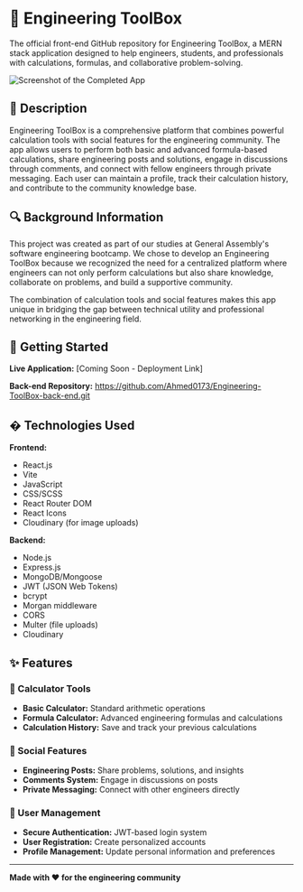 # 🔧 Engineering ToolBox

The official front-end GitHub repository for Engineering ToolBox, a MERN stack application designed to help engineers, students, and professionals with calculations, formulas, and collaborative problem-solving.

![Screenshot of the Completed App](./public/Engineering-ToolBox.png)

## 📃 Description

Engineering ToolBox is a comprehensive platform that combines powerful calculation tools with social features for the engineering community. The app allows users to perform both basic and advanced formula-based calculations, share engineering posts and solutions, engage in discussions through comments, and connect with fellow engineers through private messaging. Each user can maintain a profile, track their calculation history, and contribute to the community knowledge base.

## 🔍 Background Information

This project was created as part of our studies at General Assembly's software engineering bootcamp. We chose to develop an Engineering ToolBox because we recognized the need for a centralized platform where engineers can not only perform calculations but also share knowledge, collaborate on problems, and build a supportive community.

The combination of calculation tools and social features makes this app unique in bridging the gap between technical utility and professional networking in the engineering field.

## 🚀 Getting Started

**Live Application:** [Coming Soon - Deployment Link]

**Back-end Repository:** https://github.com/Ahmed0173/Engineering-ToolBox-back-end.git


## � Technologies Used

**Frontend:**
- React.js
- Vite
- JavaScript
- CSS/SCSS
- React Router DOM
- React Icons
- Cloudinary (for image uploads)

**Backend:**
- Node.js
- Express.js
- MongoDB/Mongoose
- JWT (JSON Web Tokens)
- bcrypt
- Morgan middleware
- CORS
- Multer (file uploads)
- Cloudinary

## ✨ Features

### 🧮 Calculator Tools
- **Basic Calculator:** Standard arithmetic operations
- **Formula Calculator:** Advanced engineering formulas and calculations
- **Calculation History:** Save and track your previous calculations

### 👥 Social Features
- **Engineering Posts:** Share problems, solutions, and insights
- **Comments System:** Engage in discussions on posts
- **Private Messaging:** Connect with other engineers directly

### 🔐 User Management
- **Secure Authentication:** JWT-based login system
- **User Registration:** Create personalized accounts
- **Profile Management:** Update personal information and preferences

---

**Made with ❤️ for the engineering community**
